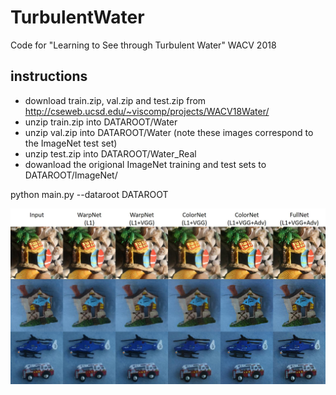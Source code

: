 # TurbulentWater
Code for "Learning to See through Turbulent Water" WACV 2018

## instructions
- download train.zip, val.zip and test.zip from http://cseweb.ucsd.edu/~viscomp/projects/WACV18Water/
- unzip train.zip into DATAROOT/Water
- unzip val.zip into DATAROOT/Water (note these images correspond to the ImageNet test set)
- unzip test.zip into DATAROOT/Water_Real
- dowanload the origional ImageNet training and test sets to DATAROOT/ImageNet/

python main.py --dataroot DATAROOT

<img src="results.jpg" width="900px"/>
